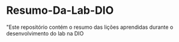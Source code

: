 # Resumo-Da-Lab-DIO
 "Este repositório contém o resumo das lições aprendidas durante o desenvolvimento do lab na  DIO
